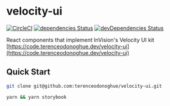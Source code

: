 # velocity-ui

[![CircleCI](https://circleci.com/gh/terenceodonoghue/velocity-ui.svg?style=svg)](https://circleci.com/gh/terenceodonoghue/velocity-ui)
[![dependencies Status](https://david-dm.org/terenceodonoghue/velocity-ui/status.svg)](https://david-dm.org/terenceodonoghue/velocity-ui)
[![devDependencies Status](https://david-dm.org/terenceodonoghue/velocity-ui/dev-status.svg)](https://david-dm.org/terenceodonoghue/velocity-ui?type=dev)

React components that implement InVision's Velocity UI kit [https://code.terenceodonoghue.dev/velocity-ui](https://code.terenceodonoghue.dev/velocity-ui)

## Quick Start

```bash
git clone git@github.com:terenceodonoghue/velocity-ui.git

yarn && yarn storybook
```
